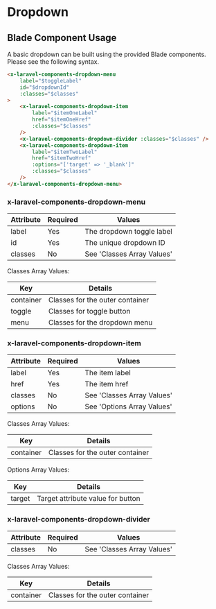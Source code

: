 # Dropdown

## Blade Component Usage
A basic dropdown can be built using the provided Blade components. Please see the following syntax.
```html
<x-laravel-components-dropdown-menu 
    label="$toggleLabel" 
    id="$dropdownId"
    :classes="$classes"
>
    <x-laravel-components-dropdown-item 
        label="$itemOneLabel" 
        href="$itemOneHref"
        :classes="$classes"
    />
    <x-laravel-components-dropdown-divider :classes="$classes" />
    <x-laravel-components-dropdown-item 
        label="$itemTwoLabel"
        href="$itemTwoHref" 
        :options="['target' => '_blank']"
        :classes="$classes"
    />
</x-laravel-components-dropdown-menu>
```

### x-laravel-components-dropdown-menu 

| Attribute | Required | Values                     |
|-----------|----------|----------------------------|
| label     | Yes      | The dropdown toggle label  |
| id        | Yes      | The unique dropdown ID     |
| classes   | No       | See 'Classes Array Values' |

Classes Array Values:

| Key       | Details                         |
|-----------|---------------------------------|
| container | Classes for the outer container |
| toggle    | Classes for toggle button       |
| menu      | Classes for the dropdown menu   |

### x-laravel-components-dropdown-item 

| Attribute | Required | Values                     |
|-----------|----------|----------------------------|
| label     | Yes      | The item label             |
| href      | Yes      | The item href              |
| classes   | No       | See 'Classes Array Values' |
| options   | No       | See 'Options Array Values' |

Classes Array Values:

| Key       | Details                         |
|-----------|---------------------------------|
| container | Classes for the outer container |

Options Array Values:

| Key      | Details                            |
|----------|------------------------------------|
| target   | Target attribute value for button  |

### x-laravel-components-dropdown-divider

| Attribute | Required | Values                     |
|-----------|----------|----------------------------|
| classes   | No       | See 'Classes Array Values' |

Classes Array Values:

| Key       | Details                         |
|-----------|---------------------------------|
| container | Classes for the outer container |